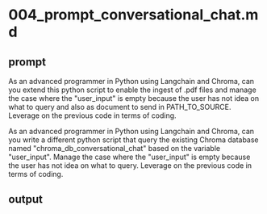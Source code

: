 # 004_prompt_conversational_chat.md

## prompt
As an advanced programmer in Python using Langchain and Chroma, can you extend this python script to enable the ingest of .pdf files and manage the case where the "user_input" is empty because the user has not idea on what to query and also as document to send in PATH_TO_SOURCE.
Leverage on the previous code in terms of coding.


As an advanced programmer in Python using Langchain and Chroma, can you write a different python script that query the existing Chroma database named "chroma_db_conversational_chat" based on the variable "user_input". Manage the case where the "user_input" is empty because the user has not idea on what to query.
Leverage on the previous code in terms of coding.


## output


